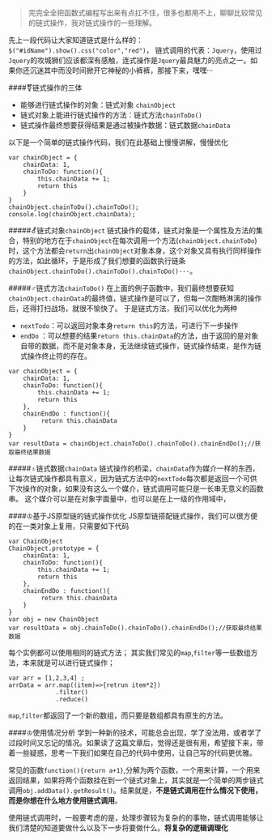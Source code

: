 >完完全全把函数式编程写出来有点扛不住，很多也都用不上，聊聊比较常见的链式操作，我对链式操作的一些理解。

先上一段代码让大家知道链式是什么样的：```$("#idName").show().css("color","red")```，
链式调用的代表：```Jquery```，使用过```Jquery```的攻城狮们应该都深有感触，连式操作是```Jquery```最具魅力的亮点之一。如果你还沉迷其中而没时间掀开它神秘的小裤裤，那接下来，嘿嘿···

####⚧链式操作的三体
   - 能够进行链式操作的对象：链式对象 ```chainObject```
   - 链式对象上能进行链式操作的方法：链式方法```chainToDo()```
   - 链式操作最终想要获得结果是通过被操作数据：链式数据```chainData```

以下是一个简单的链式操作代码，我们在此基础上慢慢讲解，慢慢优化
```
var chainObject = {
    chainData: 1,
    chainToDo: function(){
        this.chainData += 1;
        return this
    }
}
chainObject.chainToDo().chainToDo();
console.log(chainObject.chainData);
```
#####⚦链式对象```chainObject```
 链式操作的载体，链式对象是一个属性及方法的集合，特别的地方在于```chainObject```在每次调用一个方法(```chainObject.chainToDo```)时，这个方法都会```return```出```chainObject```对象本身，这个对象又具有执行同样操作的方法，如此循环，于是形成了我们想要的函数执行链条```chainObject.chainToDo().chainToDo().chainToDo()···```。

#####♂链式方法```chainToDo()```
 在上面的例子函数中，我们最终想要获知```chainObject.chainData```的最终值，链式操作是可以了，但每一次酣畅淋漓的操作后，还得打扫战场，就很不愉快了。
于是链式方法，我们可以优化为两种
  - ```nextTodo```：可以返回对象本身```return this```的方法，可进行下一步操作
  - ```endDo```  ：可以想要的结果```return this.chainData```的方法，由于返回的是对象自带的数据，而不是对象本身，无法继续链式操作，链式操作结束，是作为链式操作终止符的存在。
```
var chainObject = {
    chainData: 1,
    chainToDo: function(){
        this.chainData += 1;
        return this
    },
    chainEndDo : function(){
         return this.chainData
    }
}
var resultData = chainObject.chainToDo().chainToDo().chainEndDo();//获取最终结果数据
```
#####♁链式数据```chainData```
 链式操作的桥梁，```chainData```作为媒介一样的东西，让每次链式操作都具有意义，因为链式方法中的```nextTodo```每次都是返回一个可供下次操作的对象，如果没有这么一个媒介，链式调用可能只是一长串无意义的函数串。
这个媒介可以是在对象字面量中，也可以是在上一级的作用域中，

####♔基于JS原型链的链式操作优化
JS原型链搭配链式操作，我们可以很方便的在一类对象上复用，只需要如下代码
```
var ChainObject
ChainObject.prototype = {
    chainData: 1,
    chainToDo: function(){
        this.chainData += 1;
        return this
    },
    chainEndDo : function(){
         return this.chainData
    }
}
var obj = new ChainObject
var resultData = obj.chainToDo().chainToDo().chainEndDo();//获取最终结果数据
```
每个实例都可以使用相同的链式方法；
其实我们常见的```map```,```filter```等一些数组方法，本来就是可以进行链式操作；
```
var arr = [1,2,3,4] ;
arrData = arr.map((item)=>{retrun item*2})
             .filter()
             .reduce()
```
```map```,```filter```都返回了一个新的数组，而只要是数组都具有原生的方法。


####♔使用情况分析
学到一种新的技术，可能总会出现，学了没法用，或者学了过段时间又忘记的情况。如果读了这篇文章后，觉得还是很有用，希望接下来，带着一些疑惑，思考一下我们如果在自己的代码中使用，让自己写的代码更优雅。

常见的函数```function(){return a+1}```,分解为两个函数，一个用来计算，一个用来返回结果，如果将两个函数挂在到一个链式对象上，其实就是一个简单的两步链式调用```obj.addData().getResult()```。结果就是，**不是链式调用在什么情况下使用，而是你想在什么地方使用链式调用**。

使用链式调用时，一般要考虑的是，处理步骤较为复杂的的事物，链式调用能够让我们清楚的知道要做什么以及下一步将要做什么。**将复杂的逻辑调理化**







